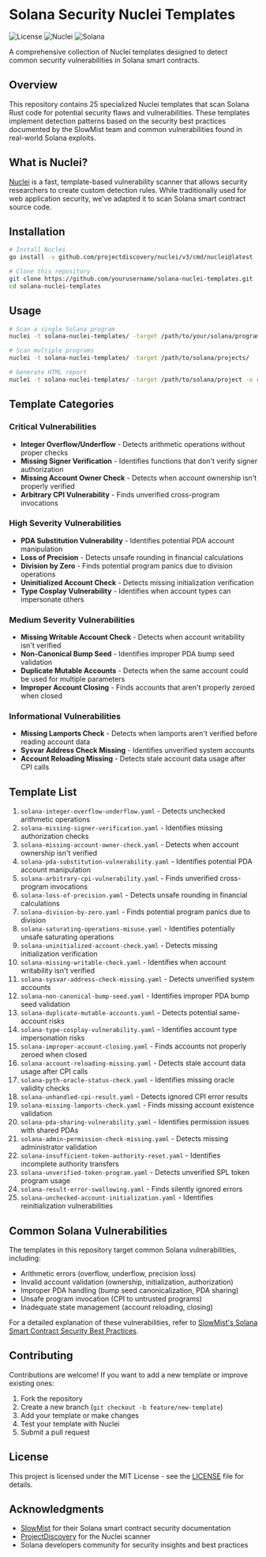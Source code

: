 # Solana Security Nuclei Templates

![License](https://img.shields.io/badge/license-MIT-blue.svg)
![Nuclei](https://img.shields.io/badge/nuclei-v3.3.10-green.svg)
![Solana](https://img.shields.io/badge/solana-v1.18.x-purple.svg)

A comprehensive collection of Nuclei templates designed to detect common security vulnerabilities in Solana smart contracts.

## Overview

This repository contains 25 specialized Nuclei templates that scan Solana Rust code for potential security flaws and vulnerabilities. These templates implement detection patterns based on the security best practices documented by the SlowMist team and common vulnerabilities found in real-world Solana exploits.

## What is Nuclei?

[Nuclei](https://github.com/projectdiscovery/nuclei) is a fast, template-based vulnerability scanner that allows security researchers to create custom detection rules. While traditionally used for web application security, we've adapted it to scan Solana smart contract source code.

## Installation

```bash
# Install Nuclei
go install -v github.com/projectdiscovery/nuclei/v3/cmd/nuclei@latest

# Clone this repository
git clone https://github.com/yourusername/solana-nuclei-templates.git
cd solana-nuclei-templates
```

## Usage

```bash
# Scan a single Solana program
nuclei -t solana-nuclei-templates/ -target /path/to/your/solana/program

# Scan multiple programs
nuclei -t solana-nuclei-templates/ -target /path/to/solana/projects/

# Generate HTML report
nuclei -t solana-nuclei-templates/ -target /path/to/solana/project -o report.html -report-formats html
```

## Template Categories

### Critical Vulnerabilities

- **Integer Overflow/Underflow** - Detects arithmetic operations without proper checks
- **Missing Signer Verification** - Identifies functions that don't verify signer authorization
- **Missing Account Owner Check** - Detects when account ownership isn't properly verified
- **Arbitrary CPI Vulnerability** - Finds unverified cross-program invocations

### High Severity Vulnerabilities

- **PDA Substitution Vulnerability** - Identifies potential PDA account manipulation
- **Loss of Precision** - Detects unsafe rounding in financial calculations
- **Division by Zero** - Finds potential program panics due to division operations
- **Uninitialized Account Check** - Detects missing initialization verification
- **Type Cosplay Vulnerability** - Identifies when account types can impersonate others

### Medium Severity Vulnerabilities

- **Missing Writable Account Check** - Detects when account writability isn't verified
- **Non-Canonical Bump Seed** - Identifies improper PDA bump seed validation
- **Duplicate Mutable Accounts** - Detects when the same account could be used for multiple parameters
- **Improper Account Closing** - Finds accounts that aren't properly zeroed when closed

### Informational Vulnerabilities

- **Missing Lamports Check** - Detects when lamports aren't verified before reading account data
- **Sysvar Address Check Missing** - Identifies unverified system accounts
- **Account Reloading Missing** - Detects stale account data usage after CPI calls

## Template List

1. `solana-integer-overflow-underflow.yaml` - Detects unchecked arithmetic operations
2. `solana-missing-signer-verification.yaml` - Identifies missing authorization checks
3. `solana-missing-account-owner-check.yaml` - Detects when account ownership isn't verified
4. `solana-pda-substitution-vulnerability.yaml` - Identifies potential PDA account manipulation
5. `solana-arbitrary-cpi-vulnerability.yaml` - Finds unverified cross-program invocations
6. `solana-loss-of-precision.yaml` - Detects unsafe rounding in financial calculations
7. `solana-division-by-zero.yaml` - Finds potential program panics due to division
8. `solana-saturating-operations-misuse.yaml` - Identifies potentially unsafe saturating operations
9. `solana-uninitialized-account-check.yaml` - Detects missing initialization verification
10. `solana-missing-writable-check.yaml` - Identifies when account writability isn't verified
11. `solana-sysvar-address-check-missing.yaml` - Detects unverified system accounts
12. `solana-non-canonical-bump-seed.yaml` - Identifies improper PDA bump seed validation
13. `solana-duplicate-mutable-accounts.yaml` - Detects potential same-account risks
14. `solana-type-cosplay-vulnerability.yaml` - Identifies account type impersonation risks
15. `solana-improper-account-closing.yaml` - Finds accounts not properly zeroed when closed
16. `solana-account-reloading-missing.yaml` - Detects stale account data usage after CPI calls
17. `solana-pyth-oracle-status-check.yaml` - Identifies missing oracle validity checks
18. `solana-unhandled-cpi-result.yaml` - Detects ignored CPI error results
19. `solana-missing-lamports-check.yaml` - Finds missing account existence validation
20. `solana-pda-sharing-vulnerability.yaml` - Identifies permission issues with shared PDAs
21. `solana-admin-permission-check-missing.yaml` - Detects missing administrator validation
22. `solana-insufficient-token-authority-reset.yaml` - Identifies incomplete authority transfers
23. `solana-unverified-token-program.yaml` - Detects unverified SPL token program usage
24. `solana-result-error-swallowing.yaml` - Finds silently ignored errors
25. `solana-unchecked-account-initialization.yaml` - Identifies reinitialization vulnerabilities

## Common Solana Vulnerabilities

The templates in this repository target common Solana vulnerabilities, including:

- Arithmetic errors (overflow, underflow, precision loss)
- Invalid account validation (ownership, initialization, authorization)
- Improper PDA handling (bump seed canonicalization, PDA sharing)
- Unsafe program invocation (CPI to untrusted programs)
- Inadequate state management (account reloading, closing)

For a detailed explanation of these vulnerabilities, refer to [SlowMist's Solana Smart Contract Security Best Practices](https://github.com/slowmist/solana-smart-contract-security-best-practices).

## Contributing

Contributions are welcome! If you want to add a new template or improve existing ones:

1. Fork the repository
2. Create a new branch (`git checkout -b feature/new-template`)
3. Add your template or make changes
4. Test your template with Nuclei
5. Submit a pull request

## License

This project is licensed under the MIT License - see the [LICENSE](LICENSE) file for details.

## Acknowledgments

- [SlowMist](https://github.com/slowmist) for their Solana smart contract security documentation
- [ProjectDiscovery](https://github.com/projectdiscovery) for the Nuclei scanner
- Solana developers community for security insights and best practices
